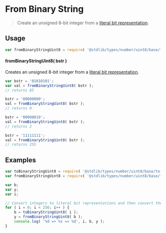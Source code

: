 # From Binary String

> Create an unsigned 8-bit integer from a [literal bit representation][@stdlib/types/number/uint8/base/to-binary-string].

<section class="usage">

## Usage

```javascript
var fromBinaryStringUint8 = require( '@stdlib/types/number/uint8/base/from-binary-string' );
```

#### fromBinaryStringUint8( bstr )

Creates an unsigned 8-bit integer from a [literal bit representation][@stdlib/types/number/uint8/base/to-binary-string].

```javascript
var bstr = '01010101';
var val = fromBinaryStringUint8( bstr );
// returns 85

bstr = '00000000';
val = fromBinaryStringUint8( bstr );
// returns 0

bstr = '00000010';
val = fromBinaryStringUint8( bstr );
// returns 2

bstr = '11111111';
val = fromBinaryStringUint8( bstr );
// returns 255
```

</section>

<!-- /.usage -->

<section class="examples">

## Examples

```javascript
var toBinaryStringUint8 = require( '@stdlib/types/number/uint8/base/to-binary-string' );
var fromBinaryStringUint8 = require( '@stdlib/types/number/uint8/base/from-binary-string' );

var b;
var y;
var i;

// Convert integers to literal bit representations and then convert them back...
for ( i = 0; i < 256; i++ ) {
    b = toBinaryStringUint8( i );
    y = fromBinaryStringUint8( b );
    console.log( '%d => %s => %d', i, b, y );
}
```

</section>

<!-- /.examples -->

<section class="links">

[@stdlib/types/number/uint8/base/to-binary-string]: https://github.com/stdlib-js/stdlib/tree/develop/lib/node_modules/%40stdlib/math/base/utils/uint8-to-binary-string

</section>

<!-- /.links -->
